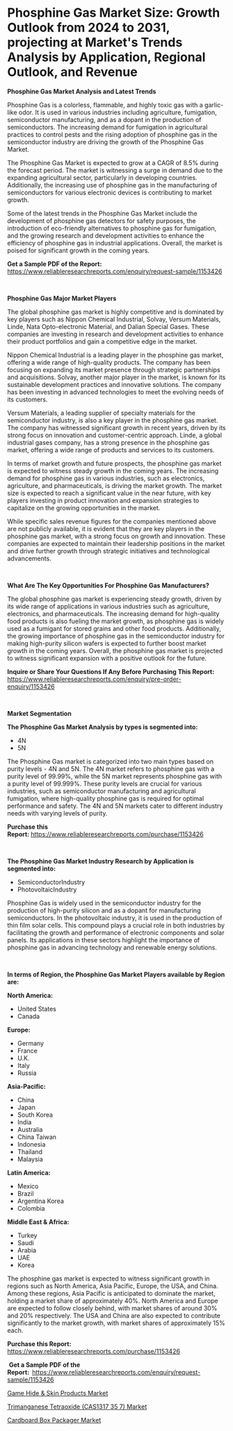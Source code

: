 <p><h1>Phosphine Gas Market Size: Growth Outlook from 2024 to 2031, projecting at Market's Trends Analysis by Application, Regional Outlook, and Revenue</h1></p><p><strong>Phosphine Gas Market Analysis and Latest Trends</strong></p>
<p><p>Phosphine Gas is a colorless, flammable, and highly toxic gas with a garlic-like odor. It is used in various industries including agriculture, fumigation, semiconductor manufacturing, and as a dopant in the production of semiconductors. The increasing demand for fumigation in agricultural practices to control pests and the rising adoption of phosphine gas in the semiconductor industry are driving the growth of the Phosphine Gas Market.</p><p>The Phosphine Gas Market is expected to grow at a CAGR of 8.5% during the forecast period. The market is witnessing a surge in demand due to the expanding agricultural sector, particularly in developing countries. Additionally, the increasing use of phosphine gas in the manufacturing of semiconductors for various electronic devices is contributing to market growth.</p><p>Some of the latest trends in the Phosphine Gas Market include the development of phosphine gas detectors for safety purposes, the introduction of eco-friendly alternatives to phosphine gas for fumigation, and the growing research and development activities to enhance the efficiency of phosphine gas in industrial applications. Overall, the market is poised for significant growth in the coming years.</p></p>
<p><strong>Get a Sample PDF of the Report:&nbsp;</strong> <a href="https://www.reliableresearchreports.com/enquiry/request-sample/1153426">https://www.reliableresearchreports.com/enquiry/request-sample/1153426</a></p>
<p>&nbsp;</p>
<p><strong>Phosphine Gas Major Market Players</strong></p>
<p><p>The global phosphine gas market is highly competitive and is dominated by key players such as Nippon Chemical Industrial, Solvay, Versum Materials, Linde, Nata Opto-electronic Material, and Dalian Special Gases. These companies are investing in research and development activities to enhance their product portfolios and gain a competitive edge in the market.</p><p>Nippon Chemical Industrial is a leading player in the phosphine gas market, offering a wide range of high-quality products. The company has been focusing on expanding its market presence through strategic partnerships and acquisitions. Solvay, another major player in the market, is known for its sustainable development practices and innovative solutions. The company has been investing in advanced technologies to meet the evolving needs of its customers.</p><p>Versum Materials, a leading supplier of specialty materials for the semiconductor industry, is also a key player in the phosphine gas market. The company has witnessed significant growth in recent years, driven by its strong focus on innovation and customer-centric approach. Linde, a global industrial gases company, has a strong presence in the phosphine gas market, offering a wide range of products and services to its customers.</p><p>In terms of market growth and future prospects, the phosphine gas market is expected to witness steady growth in the coming years. The increasing demand for phosphine gas in various industries, such as electronics, agriculture, and pharmaceuticals, is driving the market growth. The market size is expected to reach a significant value in the near future, with key players investing in product innovation and expansion strategies to capitalize on the growing opportunities in the market.</p><p>While specific sales revenue figures for the companies mentioned above are not publicly available, it is evident that they are key players in the phosphine gas market, with a strong focus on growth and innovation. These companies are expected to maintain their leadership positions in the market and drive further growth through strategic initiatives and technological advancements.</p></p>
<p>&nbsp;</p>
<p><strong>What Are The Key Opportunities For Phosphine Gas Manufacturers?</strong></p>
<p><p>The global phosphine gas market is experiencing steady growth, driven by its wide range of applications in various industries such as agriculture, electronics, and pharmaceuticals. The increasing demand for high-quality food products is also fueling the market growth, as phosphine gas is widely used as a fumigant for stored grains and other food products. Additionally, the growing importance of phosphine gas in the semiconductor industry for making high-purity silicon wafers is expected to further boost market growth in the coming years. Overall, the phosphine gas market is projected to witness significant expansion with a positive outlook for the future.</p></p>
<p><strong>Inquire or Share Your Questions If Any Before Purchasing This Report:</strong> <a href="https://www.reliableresearchreports.com/enquiry/pre-order-enquiry/1153426">https://www.reliableresearchreports.com/enquiry/pre-order-enquiry/1153426</a></p>
<p>&nbsp;</p>
<p><strong>Market Segmentation</strong></p>
<p><strong>The Phosphine Gas Market Analysis by types is segmented into:</strong></p>
<p><ul><li>4N</li><li>5N</li></ul></p>
<p><p>The Phosphine Gas market is categorized into two main types based on purity levels - 4N and 5N. The 4N market refers to phosphine gas with a purity level of 99.99%, while the 5N market represents phosphine gas with a purity level of 99.999%. These purity levels are crucial for various industries, such as semiconductor manufacturing and agricultural fumigation, where high-quality phosphine gas is required for optimal performance and safety. The 4N and 5N markets cater to different industry needs with varying levels of purity.</p></p>
<p><strong>Purchase this Report:&nbsp;</strong><a href="https://www.reliableresearchreports.com/purchase/1153426">https://www.reliableresearchreports.com/purchase/1153426</a></p>
<p>&nbsp;</p>
<p><strong>The Phosphine Gas Market Industry Research by Application is segmented into:</strong></p>
<p><ul><li>SemiconductorIndustry</li><li>PhotovoltaicIndustry</li></ul></p>
<p><p>Phosphine Gas is widely used in the semiconductor industry for the production of high-purity silicon and as a dopant for manufacturing semiconductors. In the photovoltaic industry, it is used in the production of thin film solar cells. This compound plays a crucial role in both industries by facilitating the growth and performance of electronic components and solar panels. Its applications in these sectors highlight the importance of phosphine gas in advancing technology and renewable energy solutions.</p></p>
<p>&nbsp;</p>
<p><strong>In terms of Region, the Phosphine Gas Market Players available by Region are:</strong></p>
<p>
    <p> <strong> North America: </strong>
        <ul>
            <li>United States</li>
            <li>Canada</li>
        </ul>
        </p> 
    <p> <strong> Europe: </strong>
        <ul>
            <li>Germany</li>
            <li>France</li>
            <li>U.K.</li>
            <li>Italy</li>
            <li>Russia</li>
        </ul>
        </p> 
    <p> <strong> Asia-Pacific: </strong>
        <ul>
            <li>China</li>
            <li>Japan</li>
            <li>South Korea</li>
            <li>India</li>
            <li>Australia</li>
            <li>China Taiwan</li>
            <li>Indonesia</li>
            <li>Thailand</li>
            <li>Malaysia</li>
        </ul>
        </p> 
    <p> <strong> Latin America: </strong>
        <ul>
            <li>Mexico</li>
            <li>Brazil</li>
            <li>Argentina Korea</li>
            <li>Colombia</li>
        </ul>
        </p> 
    <p> <strong> Middle East & Africa: </strong>
        <ul>
            <li>Turkey</li>
            <li>Saudi</li>
            <li>Arabia</li>
            <li>UAE</li>
            <li>Korea</li>
        </ul>
    </p>
    </p>
<p><p>The phosphine gas market is expected to witness significant growth in regions such as North America, Asia Pacific, Europe, the USA, and China. Among these regions, Asia Pacific is anticipated to dominate the market, holding a market share of approximately 40%. North America and Europe are expected to follow closely behind, with market shares of around 30% and 20% respectively. The USA and China are also expected to contribute significantly to the market growth, with market shares of approximately 15% each.</p></p>
<p><strong>Purchase this Report: </strong><a href="https://www.reliableresearchreports.com/purchase/1153426">https://www.reliableresearchreports.com/purchase/1153426</a></p>
<p>&nbsp;<strong>Get a Sample PDF of the Report:&nbsp;&nbsp;</strong><a href="https://www.reliableresearchreports.com/enquiry/request-sample/1153426">https://www.reliableresearchreports.com/enquiry/request-sample/1153426</a></p>
<p><strong></strong></p>
<p><p><a href="https://view.publitas.com/reportprime-1/game-hide-skin-products-market-size-global-industry-overview-market-segmentation-and-forecast-2023-to-2030/">Game Hide & Skin Products Market</a></p><p><a href="https://view.publitas.com/reportprime-1/trimanganese-tetraoxide-cas1317-35-7-market-size-evaluating-its-market-trends-growth-and-projections-2023-2030/">Trimanganese Tetraoxide (CAS1317 35 7) Market</a></p><p><a href="https://view.publitas.com/reportprime-1/cardboard-box-packager-market-size-2023-2030-global-industrial-analysis-key-geographical-regions-market-share-top-key-players-product-types-and-forecast-research-report/">Cardboard Box Packager Market</a></p></p>